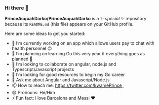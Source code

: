 ### Hi there 👋

**PrinceAcquahDarko/PrinceAcquahDarko** is a ✨ _special_ ✨ repository because its `README.md` (this file) appears on your GitHub profile.

Here are some ideas to get you started:

- 🔭 I’m currently working on an app which allows users pay to chat with health personnel :heart_eyes:
- 🌱 I’m planning on learning Go this very year if everything goes as planned :muscle:
- 👯 I’m looking to collaborate on angular, node.js and Typescript/Javascript projects
- 🤔 I’m looking for good resources to begin my Go career
- 💬 Ask me about Angular and Javascript/Node.js
- 📫 How to reach me: https://twitter.com/kwamePrince_
- 😄 Pronouns: He/Him
- ⚡ Fun fact: I love Barcelona and Messi :heart:

